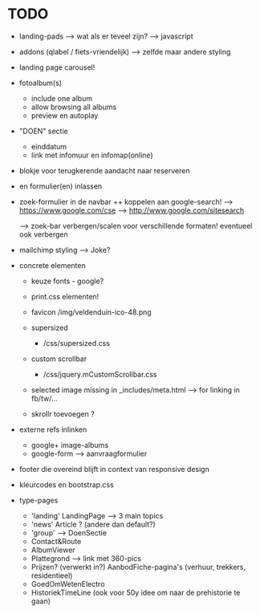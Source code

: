 TODO
====
- landing-pads
    --> wat als er teveel zijn? --> javascript
    
- addons (qlabel / fiets-vriendelijk)
    --> zelfde maar andere styling
        
- landing page carousel!


- fotoalbum(s)
  - include one album
  - allow browsing all albums
  - preview en autoplay


- "DOEN" sectie
    - einddatum
    - link met infomuur en infomap(online)

- blokje voor terugkerende aandacht naar reserveren

- en formulier(en) inlassen

- zoek-formulier in de navbar ++ koppelen aan google-search! 
  --> https://www.google.com/cse
  --> http://www.google.com/sitesearch
  
  --> zoek-bar verbergen/scalen voor verschillende formaten! eventueel ook verbergen

- mailchimp styling --> Joke?

- concrete elementen

  - keuze fonts - google?
  - print.css elementen!
  
  - favicon /img/veldenduin-ico-48.png
  
  - supersized
    - /css/supersized.css
  - custom scrollbar
    - /css/jquery.mCustomScrollbar.css
    
  - selected image missing in _includes/meta.html --> for linking in fb/tw/...

  - skrollr toevoegen ?

- externe refs inlinken
  - google+ image-albums
  - google-form --> aanvraagformulier 
  
- footer die overeind blijft in context van responsive design
  
- kleurcodes en bootstrap.css

- type-pages
  - 'landing' LandingPage --> 3 main topics
  - 'news'    Article ? (andere dan default?)
  - 'group' --> DoenSectie
  - Contact&Route
  - AlbumViewer
  - Plattegrond --> link met 360-pics
  - Prijzen?  (verwerkt in?)  AanbodFiche-pagina's (verhuur, trekkers, residentieel)
  - GoedOmWetenElectro
  - HistoriekTimeLine (ook voor 50y idee om naar de prehistorie te gaan)